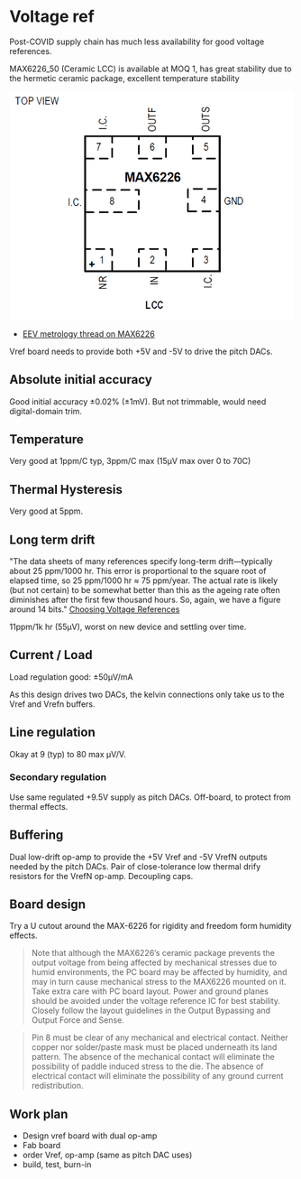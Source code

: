 # Voltage ref 

Post-COVID supply chain has much less availability for good voltage references.

MAX6226_50 (Ceramic LCC) is available at MOQ 1, 
has great stability due to the hermetic ceramic package,
excellent temperature stability

![pinout](./img/MAX6226-pinout.png)

 - [EEV metrology thread on MAX6226](https://www.eevblog.com/forum/metrology/max6226-voltage-reference/msg3569644/#msg3569644)

Vref board needs to provide both +5V and -5V to drive the pitch DACs.

## Absolute initial accuracy

Good initial accuracy ±0.02% (±1mV). But not trimmable, would need digital-domain trim.


## Temperature

Very good at 1ppm/C typ, 3ppm/C max (15μV max over 0 to 70C)


## Thermal Hysteresis

Very good at 5ppm.

## Long term drift

"The data sheets of many references specify long-term drift—typically about 25 ppm/1000 hr. This error is proportional to the square root of elapsed time, so 25 ppm/1000 hr ≈ 75 ppm/year. The actual rate is likely (but not certain) to be somewhat better than this as the ageing rate often diminishes after the first few thousand hours. So, again, we have a figure around 14 bits."
[Choosing Voltage References](http://www.analog.com/en/analog-dialogue/raqs/raq-issue-114.html)

11ppm/1k hr (55μV), worst on new device and settling over time.

## Current / Load

Load regulation good: ±50μV/mA

As this design drives two DACs, the kelvin connections only take us to the Vref and Vrefn buffers.

## Line regulation

Okay at 9 (typ) to 80 max μV/V.

### Secondary regulation

Use same regulated +9.5V supply as pitch DACs. Off-board, to protect from thermal effects.

## Buffering

Dual low-drift op-amp to provide the +5V Vref and -5V VrefN outputs needed by the pitch DACs.
Pair of close-tolerance low thermal drify resistors for the VrefN op-amp.
Decoupling caps.

## Board design

Try a U cutout around the MAX-6226 for rigidity and freedom form humidity effects.

> Note that although the MAX6226’s ceramic package
prevents the output voltage from being affected by
mechanical stresses due to humid environments, the
PC board may be affected by humidity, and may in turn
cause mechanical stress to the MAX6226 mounted on it.
Take extra care with PC board layout. Power and ground
planes should be avoided under the voltage reference IC
for best stability. Closely follow the layout guidelines in the
Output Bypassing and Output Force and Sense.

> Pin 8 must be clear of any mechanical and electrical
contact. Neither copper nor solder/paste mask must
be placed underneath its land pattern. The absence of
the mechanical contact will eliminate the possibility of
paddle induced stress to the die. The absence of electrical
contact will eliminate the possibility of any ground current
redistribution.

## Work plan

- Design vref board with dual op-amp
- Fab board
- order Vref, op-amp (same as pitch DAC uses)
- build, test, burn-in

